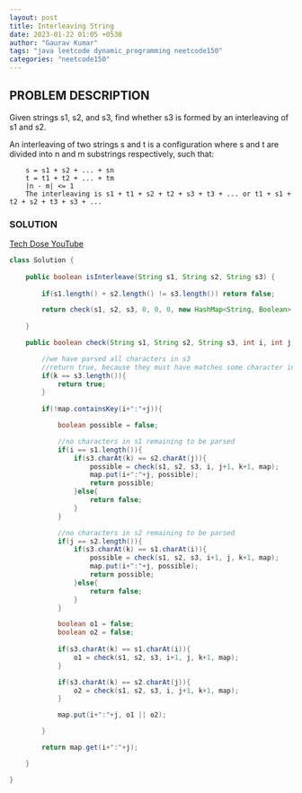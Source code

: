 ```yaml
---
layout: post
title: Interleaving String
date: 2023-01-22 01:05 +0530
author: "Gaurav Kumar"
tags: "java leetcode dynamic_programming neetcode150"
categories: "neetcode150"
---
```


## PROBLEM DESCRIPTION

Given strings s1, s2, and s3, find whether s3 is formed by an interleaving of s1 and s2.

An interleaving of two strings s and t is a configuration where s and t are divided into n and m
substrings
respectively, such that:

```text
    s = s1 + s2 + ... + sn
    t = t1 + t2 + ... + tm
    |n - m| <= 1
    The interleaving is s1 + t1 + s2 + t2 + s3 + t3 + ... or t1 + s1 + t2 + s2 + t3 + s3 + ...
```

### SOLUTION

[Tech Dose YouTube](https://www.youtube.com/watch?v=EzQ_YEmR598)

```java
class Solution {
    
    public boolean isInterleave(String s1, String s2, String s3) {
        
        if(s1.length() + s2.length() != s3.length()) return false;

        return check(s1, s2, s3, 0, 0, 0, new HashMap<String, Boolean>());
            
    }

    public boolean check(String s1, String s2, String s3, int i, int j, int k, Map<String, Boolean> map){

        //we have parsed all characters in s3
        //return true, because they must have matches some character in s1 or s2 
        if(k == s3.length()){
            return true;
        }
        
        if(!map.containsKey(i+":"+j)){

            boolean possible = false;

            //no characters in s1 remaining to be parsed
            if(i == s1.length()){
                if(s3.charAt(k) == s2.charAt(j)){
                    possible = check(s1, s2, s3, i, j+1, k+1, map);
                    map.put(i+":"+j, possible);
                    return possible;
                }else{
                    return false;
                }
            }

            //no characters in s2 remaining to be parsed
            if(j == s2.length()){
                if(s3.charAt(k) == s1.charAt(i)){
                    possible = check(s1, s2, s3, i+1, j, k+1, map);
                    map.put(i+":"+j, possible);
                    return possible;
                }else{
                    return false;
                }
            }

            boolean o1 = false;
            boolean o2 = false;
            
            if(s3.charAt(k) == s1.charAt(i)){
                o1 = check(s1, s2, s3, i+1, j, k+1, map);
            }

            if(s3.charAt(k) == s2.charAt(j)){
                o2 = check(s1, s2, s3, i, j+1, k+1, map);
            }

            map.put(i+":"+j, o1 || o2);

        }

        return map.get(i+":"+j);

    }

}
```
